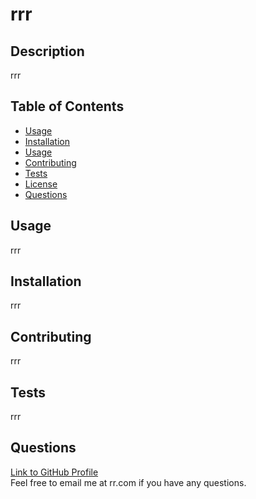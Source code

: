 # rrr
    
  ## Description
  rrr
  
  ## Table of Contents
  - [Usage](#Usage)
  - [Installation](#Installation)
  - [Usage](#Usage)
  - [Contributing](#Contributing)
  - [Tests](#Tests)
  - [License](#License)
  - [Questions](#Questions)
  
  ## Usage
  rrr
  
  ## Installation
  rrr
  
  ## Contributing 
  rrr
  
  ## Tests
  rrr
  
  
 
  
  ## Questions
  [Link to GitHub Profile](https://github.com/rr)<br/>
  Feel free to email me at rr.com if you have any questions.
